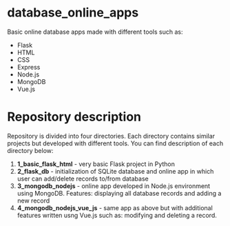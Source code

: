 # database_online_apps
 
Basic online database apps made with different tools such as:
* Flask
* HTML
* CSS
* Express
* Node.js
* MongoDB
* Vue.js

# Repository description
Repository is divided into four directories. Each directory contains similar projects but developed with different tools. You can find description of each directory below:

1. **1_basic_flask_html** - very basic Flask project in Python
1. **2_flask_db** - initialization of SQLite database and online app in which user can add/delete records to/from database
1. **3_mongodb_nodejs** - online app developed in Node.js environment using MongoDB. Features: displaying all database records and adding a new record
1. **4_mongodb_nodejs_vue_js** - same app as above but with additional features written usng Vue.js such as: modifying and deleting a record.
